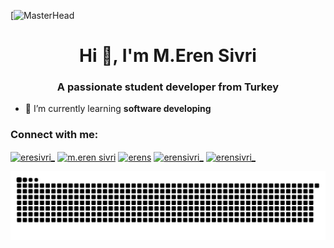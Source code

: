 [![MasterHead](https://media.licdn.com/dms/image/D4D16AQFqrDXLw0HNAg/profile-displaybackgroundimage-shrink_350_1400/0/1719995698882?e=1727308800&v=beta&t=CW_cGQSVvkA8qku05eIIRq-_erwaaxndEYhR6E5IOLM)
<h1 align="center">Hi 👋, I'm M.Eren Sivri</h1>
<h3 align="center">A passionate student developer from Turkey</h3>

- 🌱 I’m currently learning **software developing**

<h3 align="left">Connect with me:</h3>
<p align="left">
<a href="https://twitter.com/eresivri_" target="blank"><img align="center" src="https://raw.githubusercontent.com/rahuldkjain/github-profile-readme-generator/master/src/images/icons/Social/twitter.svg" alt="eresivri_" height="30" width="40" /></a>
<a href="https://linkedin.com/in/m.eren sivri" target="blank"><img align="center" src="https://raw.githubusercontent.com/rahuldkjain/github-profile-readme-generator/master/src/images/icons/Social/linked-in-alt.svg" alt="m.eren sivri" height="30" width="40" /></a>
<a href="https://fb.com/erens" target="blank"><img align="center" src="https://raw.githubusercontent.com/rahuldkjain/github-profile-readme-generator/master/src/images/icons/Social/facebook.svg" alt="erens" height="30" width="40" /></a>
<a href="https://instagram.com/erensivri_" target="blank"><img align="center" src="https://raw.githubusercontent.com/rahuldkjain/github-profile-readme-generator/master/src/images/icons/Social/instagram.svg" alt="erensivri_" height="30" width="40" /></a>
<a href="https://discord.gg/erensivri_" target="blank"><img align="center" src="https://raw.githubusercontent.com/rahuldkjain/github-profile-readme-generator/master/src/images/icons/Social/discord.svg" alt="erensivri_" height="30" width="40" /></a>
</p>



<picture>
  <source media="(prefers-color-scheme: dark)" srcset="https://raw.githubusercontent.com/CagatayAkkas/CagatayAkkas/output/github-contribution-grid-snake-dark.svg">
  <source media="(prefers-color-scheme: light)" srcset="https://raw.githubusercontent.com/CagatayAkkas/CagatayAkkas/output/github-contribution-grid-snake.svg">
  <img alt="github contribution grid snake animation" src="https://raw.githubusercontent.com/CagatayAkkas/CagatayAkkas/output/github-contribution-grid-snake.svg">
</picture>


